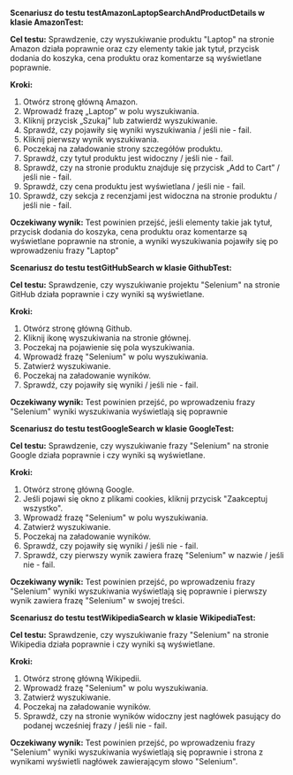 **Scenariusz do testu testAmazonLaptopSearchAndProductDetails w klasie AmazonTest:**

**Cel testu:**
Sprawdzenie, czy wyszukiwanie produktu "Laptop" na stronie Amazon działa poprawnie oraz czy elementy takie jak tytuł, przycisk dodania do koszyka, cena produktu oraz komentarze są wyświetlane poprawnie.

**Kroki:**
1. Otwórz stronę główną Amazon.
2. Wprowadź frazę „Laptop” w polu wyszukiwania.
3. Kliknij przycisk „Szukaj” lub zatwierdź wyszukiwanie.
4. Sprawdź, czy pojawiły się wyniki wyszukiwania / jeśli nie - fail.
5. Kliknij pierwszy wynik wyszukiwania. 
6. Poczekaj na załadowanie strony szczegółów produktu.
7. Sprawdź, czy tytuł produktu jest widoczny / jeśli nie - fail.
8. Sprawdź, czy na stronie produktu znajduje się przycisk „Add to Cart” / jeśli nie - fail.
9. Sprawdź, czy cena produktu jest wyświetlana / jeśli nie - fail.
10. Sprawdź, czy sekcja z recenzjami jest widoczna na stronie produktu / jeśli nie - fail.

**Oczekiwany wynik:**
Test powinien przejść, jeśli elementy takie jak tytuł, przycisk dodania do koszyka, cena produktu oraz komentarze są wyświetlane poprawnie na stronie, a wyniki wyszukiwania pojawiły się po wprowadzeniu frazy "Laptop"

**Scenariusz do testu testGitHubSearch w klasie GithubTest:**

**Cel testu:**
Sprawdzenie, czy wyszukiwanie projektu "Selenium" na stronie GitHub działa poprawnie i czy wyniki są wyświetlane.

**Kroki:**
1. Otwórz stronę główną Github.
2. Kliknij ikonę wyszukiwania na stronie głównej.
3. Poczekaj na pojawienie się pola wyszukiwania.
4. Wprowadź frazę "Selenium" w polu wyszukiwania.
5. Zatwierź wyszukiwanie. 
6. Poczekaj na załadowanie wyników.
7. Sprawdź, czy pojawiły się wyniki / jeśli nie - fail.

**Oczekiwany wynik:**
Test powinien przejść, po wprowadzeniu frazy "Selenium" wyniki wyszukiwania wyświetlają się poprawnie

**Scenariusz do testu testGoogleSearch w klasie GoogleTest:**

**Cel testu:**
Sprawdzenie, czy wyszukiwanie frazy "Selenium" na stronie Google działa poprawnie i czy wyniki są wyświetlane.

**Kroki:**
1. Otwórz stronę główną Google.
2. Jeśli pojawi się okno z plikami cookies, kliknij przycisk "Zaakceptuj wszystko".
3. Wprowadź frazę "Selenium" w polu wyszukiwania.
5. Zatwierź wyszukiwanie. 
6. Poczekaj na załadowanie wyników.
7. Sprawdź, czy pojawiły się wyniki / jeśli nie - fail.
8. Sprawdź, czy pierwszy wynik zawiera frazę "Selenium" w nazwie / jeśli nie - fail.

**Oczekiwany wynik:**
Test powinien przejść, po wprowadzeniu frazy "Selenium" wyniki wyszukiwania wyświetlają się poprawnie i pierwszy wynik zawiera frazę "Selenium" w swojej treści.

**Scenariusz do testu testWikipediaSearch w klasie WikipediaTest:**

**Cel testu:**
Sprawdzenie, czy wyszukiwanie frazy "Selenium" na stronie Wikipedia działa poprawnie i czy wyniki są wyświetlane.

**Kroki:**
1. Otwórz stronę główną Wikipedii.
2. Wprowadź frazę "Selenium" w polu wyszukiwania.
5. Zatwierź wyszukiwanie. 
6. Poczekaj na załadowanie wyników.
7. Sprawdź, czy na stronie wyników widoczny jest nagłówek pasujący do podanej wcześniej frazy / jeśli nie - fail.

**Oczekiwany wynik:**
Test powinien przejść, po wprowadzeniu frazy "Selenium" wyniki wyszukiwania wyświetlają się poprawnie i strona z wynikami wyświetli nagłówek zawierającym słowo "Selenium".
